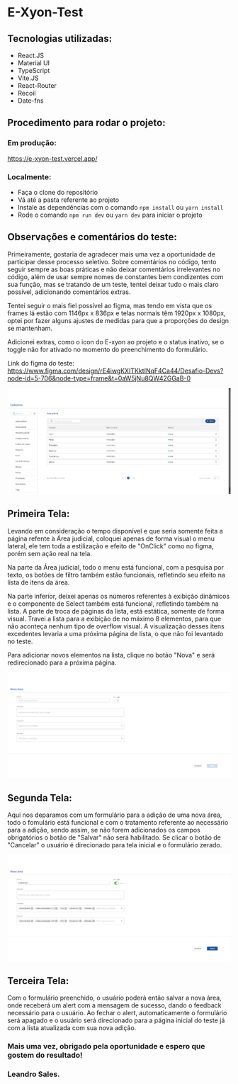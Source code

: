 # E-Xyon-Test
## Tecnologias utilizadas:
* React.JS
* Material UI
* TypeScript
* Vite.JS
* React-Router
* Recoil
* Date-fns

## Procedimento para rodar o projeto:
### Em produção:
https://e-xyon-test.vercel.app/
### Localmente:
* Faça o clone do repositório
* Vá até a pasta referente ao projeto
* Instale as dependências com o comando `npm install` ou `yarn install`
* Rode o comando `npm run dev` ou `yarn dev` para iniciar o projeto

## Observações e comentários do teste:
Primeiramente, gostaria de agradecer mais uma vez a oportunidade de participar desse processo seletivo.
Sobre comentários no código, tento seguir sempre as boas práticas e não deixar comentários irrelevantes no código, além de usar sempre nomes de constantes bem condizentes com sua função, mas se tratando de um teste, tentei deixar tudo o mais claro possível, adicionando comentários extras.

Tentei seguir o mais fiel possível ao figma, mas tendo em vista que os frames lá estão com 1146px x 836px e telas normais têm 1920px x 1080px, optei por fazer alguns ajustes de medidas para que a proporções do design se mantenham.

Adicionei extras, como o icon do E-xyon ao projeto e o status inativo, se o toggle não for ativado no momento do preenchimento do formulário.

Link do figma do teste: https://www.figma.com/design/rE4iwgKXITKktINqF4Ca44/Desafio-Devs?node-id=5-706&node-type=frame&t=0aW5jNu8QW42GGaB-0

![image](https://github.com/Leandro-Sales1/E-Xyon-Test/blob/main/public/Tela1.png)
## Primeira Tela:
Levando em consideração o tempo disponível e que seria somente feita a página refente à Área judicial, coloquei apenas de forma visual o menu lateral, ele tem toda a estilização e efeito de "OnClick" como no figma, porém sem ação real na tela.

Na parte da Área judicial, todo o menu está funcional, com a pesquisa por texto, os botões de filtro também estão funcionais, refletindo seu efeito na lista de itens da área.

Na parte inferior, deixei apenas os números referentes à exibição dinâmicos e o componente de Select também está funcional, refletindo também na lista. A parte de troca de páginas da lista, está estática, somente de forma visual. Travei a lista para a exibição de no máximo 8 elementos, para que não aconteça nenhum tipo de overflow visual. A visualização desses itens excedentes levaria a uma próxima página de lista, o que não foi levantado no teste.

Para adicionar novos elementos na lista, clique no botão "Nova" e será redirecionado para a próxima página.

![image](https://github.com/Leandro-Sales1/E-Xyon-Test/blob/main/public/Tela2.png)
## Segunda Tela:
Aqui nos deparamos com um formulário para a adição de uma nova área, todo o fomulário está funcional e com o tratamento referente ao necessário para a adição, sendo assim, se não forem adicionados os campos obrigatórios o botão de "Salvar" não será habilitado.
Se clicar o botão de "Cancelar" o usuário é direcionado para tela inicial e o formulário zerado.

![image](https://github.com/Leandro-Sales1/E-Xyon-Test/blob/main/public/Tela3.png)
## Terceira Tela:
Com o formulário preenchido, o usuário poderá então salvar a nova área, onde receberá um alert com a mensagem de sucesso, dando o feedback necessário para o usuário. Ao fechar o alert, automaticamente o formulário será apagado e o usuário será direcionado para a página inicial do teste já com a lista atualizada com sua nova adição. 


### Mais uma vez, obrigado pela oportunidade e espero que gostem do resultado!
### Leandro Sales. 
